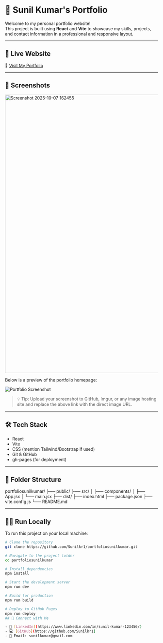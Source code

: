 # 🌟 Sunil Kumar's Portfolio

Welcome to my personal portfolio website!  
This project is built using **React** and **Vite** to showcase my skills, projects, and contact information in a professional and responsive layout.

---

## 🚀 Live Website

🔗 [Visit My Portfolio](https://Sunilkr1.github.io/portfoliosunilkumar/)

---

## 📸 Screenshots
<img width="1892" height="913" alt="Screenshot 2025-10-07 162455" src="https://github.com/user-attachments/assets/853530fd-14da-47ab-b089-211de137fd97" />

Below is a preview of the portfolio homepage:

![Portfolio Screenshot](ADD_YOUR_SCREENSHOT_LINK_HERE)

> 💡 Tip: Upload your screenshot to GitHub, Imgur, or any image hosting site and replace the above link with the direct image URL.

---

## 🛠️ Tech Stack

- React
- Vite
- CSS (mention Tailwind/Bootstrap if used)
- Git & GitHub
- gh-pages (for deployment)

---

## 📁 Folder Structure

portfoliosunilkumar/
├── public/
├── src/
│ ├── components/
│ ├── App.jsx
│ └── main.jsx
├── dist/
├── index.html
├── package.json
├── vite.config.js
└── README.md

---

## 🧑‍💻 Run Locally

To run this project on your local machine:

```bash
# Clone the repository
git clone https://github.com/Sunilkr1/portfoliosunilkumar.git

# Navigate to the project folder
cd portfoliosunilkumar

# Install dependencies
npm install

# Start the development server
npm run dev

# Build for production
npm run build

# Deploy to GitHub Pages
npm run deploy
## 🔗 Connect with Me

- 🔗 [LinkedIn](https://www.linkedin.com/in/sunil-kumar-123456/)
- 💻 [GitHub](https://github.com/Sunilkr1)
- 📧 Email: sunilkumar@gmail.com

